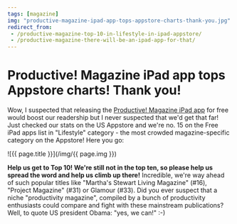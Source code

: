 ```yaml
---
tags: [magazine]
img: "productive-magazine-ipad-app-tops-appstore-charts-thank-you.jpg"
redirect_from:
 - /productive-magazine-top-10-in-lifestyle-in-ipad-appstore/
 - /productive-magazine-there-will-be-an-ipad-app-for-that/
---
```


# Productive! Magazine iPad app tops Appstore charts! Thank you!


Wow, I suspected that releasing the [Productive! Magazine iPad app](http://productivemag.com) for free would boost our readership but I never suspected that we'd get that far! Just checked our stats on the US Appstore and we're no. 15 on the Free iPad apps list in "Lifestyle" category - the most crowded magazine-specific category on the Appstore! Here you go: 

<!--More-->

![{{ page.title }}](/img/{{ page.img }})

**Help us get to Top 10! We're still not in the top ten, so please help us spread the word and help us climb up there!** Incredible, we're way ahead of such popular titles like "Martha's Stewart Living Magazine" (#16), "Project Magazine" (#31) or Glamour (#33). Did you ever suspect that a niche "productivity magazine", compiled by a bunch of productivity enthusiasts could compare and fight with these mainstream publications? Well, to quote US president Obama: "yes, we can!" :-) 


[n]: https://michael.gratis/nozbe